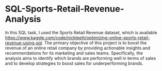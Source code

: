 # SQL-Sports-Retail-Revenue-Analysis
In this SQL task, I used the Sports Retail Revenue dataset, which is available https://www.kaggle.com/code/nickleejh/optimizing-online-sports-retail-revenue-using-sql. 
The primary objective of this project is to boost the revenue of an online retail company by providing actionable insights and recommendations for its marketing and sales teams. 
Specifically, the analysis aims to identify which brands are performing well in terms of sales and to develop strategies to boost sales for underperforming brands.
